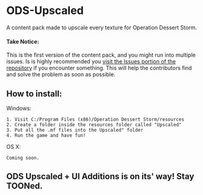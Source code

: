 # ODS-Upscaled
A content pack made to upscale every texture for Operation Dessert Storm.


#### Take Notice:
This is the first version of the content pack, and you might run into multiple issues. Is is highly recommended you [visit the Issues portion of the repository](https://github.com/sypion/ODS-Upscaled/issues) if you encounter something. This will help the contributors find and solve the problem as soon as possible.

## How to install:

Windows:

```
1. Visit C:/Program Files (x86)/Operation Dessert Storm/resources
2. Create a folder inside the resources folder called "Upscaled"
3. Put all the .mf files into the Upscaled" folder
4. Run the game and have fun!
```

OS X:
```
Coming soon.
```

## ODS Upscaled + UI Additions is on its' way! Stay TOONed.
